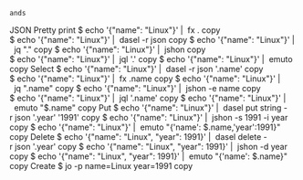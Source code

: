     ands

JSON
Pretty print
$ echo '{"name": "Linux"}' |  fx .
copy
$ echo '{"name": "Linux"}' |  dasel -r json
copy
$ echo '{"name": "Linux"}' |  jq "."
copy
$ echo '{"name": "Linux"}' |  jshon
copy
$ echo '{"name": "Linux"}' |  jql '.'
copy
$ echo '{"name": "Linux"}' |  emuto
copy
Select
$ echo '{"name": "Linux"}' |  dasel -r json '.name'
copy
$ echo '{"name": "Linux"}' |  fx .name
copy
$ echo '{"name": "Linux"}' |  jq ".name"
copy
$ echo '{"name": "Linux"}' |  jshon -e name
copy
$ echo '{"name": "Linux"}' |  jql '.name'
copy
$ echo '{"name": "Linux"}' |  emuto "$.name"
copy
Put
$ echo '{"name": "Linux"}' |  dasel put string -r json '.year' '1991'
copy
$ echo '{"name": "Linux"}' |  jshon -s 1991 -i year
copy
$ echo '{"name": "Linux"}' |  emuto "{'name': $.name,'year':1991}"
copy
Delete
$ echo '{"name": "Linux", "year": 1991}' |  dasel delete -r json '.year'
copy
$ echo '{"name": "Linux", "year": 1991}' |  jshon -d year
copy
$ echo '{"name": "Linux", "year": 1991}' |  emuto "{'name': $.name}"
copy
Create
$ jo -p name=Linux year=1991
copy
